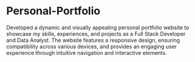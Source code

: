 # Personal-Portfolio
Developed a dynamic and visually appealing personal portfolio website to showcase my skills, experiences, and projects as a Full Stack Developer and Data Analyst. The website features a responsive design, ensuring compatibility across various devices, and provides an engaging user experience through intuitive navigation and interactive elements.

